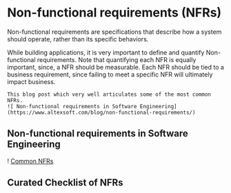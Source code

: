 # Non-functional requirements (NFRs)
Non-functional requirements are specifications that describe how a system should operate, rather than its specific behaviors.

While building applications, it is very important to define and quantify Non-functional requirements. Note that quantifying each NFR is equally important, since, a NFR should be measurable. Each NFR should be tied to a business requirement, since failing to meet a specific NFR will ultimately impact business.

```{Note} 
This blog post which very well articulates some of the most common NFRs.
![ Non-functional requirements in Software Engineering] (https://www.altexsoft.com/blog/non-functional-requirements/)
```

##  Non-functional requirements in Software Engineering
! [Common NFRs](images/NFR1.png)


## Curated Checklist of NFRs  
